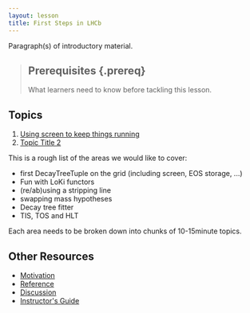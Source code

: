 ```yaml
---
layout: lesson
title: First Steps in LHCb
---
```

Paragraph(s) of introductory material.

> ## Prerequisites {.prereq}
>
> What learners need to know before tackling this lesson.

## Topics

1.  [Using screen to keep things running](01-screen.html)
2.  [Topic Title 2](02-slug.html)

This is a rough list of the areas we would like to cover:

* first DecayTreeTuple on the grid (including screen, EOS storage, ...)
* Fun with LoKi functors
* (re/ab)using a stripping line
* swapping mass hypotheses
* Decay tree fitter
* TIS, TOS and HLT

Each area needs to be broken down into chunks of 10-15minute topics.

## Other Resources

*   [Motivation](motivation.html)
*   [Reference](reference.html)
*   [Discussion](discussion.html)
*   [Instructor's Guide](instructors.html)
